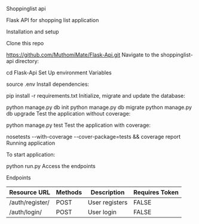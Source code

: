 Shoppinglist api

Flask API for shopping list application

Installation and setup

Clone this repo

https://github.com/MuthomiMate/Flask-Api.git
Navigate to the shoppinglist-api directory:

cd Flask-Api
Set Up environment Variables

source .env
Install dependencies:

pip install -r requirements.txt
Initialize, migrate and update the database:

python manage.py db init
python manage.py db migrate
python manage.py db upgrade
Test the application without coverage:

python manage.py test
Test the application with coverage:

nosetests --with-coverage --cover-package=tests && coverage report
Running application

To start application:

python run.py
Access the endpoints 

Endpoints

|Resource URL|	Methods |	Description	|Requires Token
|------------|----------|---------------|--------------|
|/auth/register/|	POST	|User registers|	FALSE|
|/auth/login/	|POST	|User login	|FALSE
